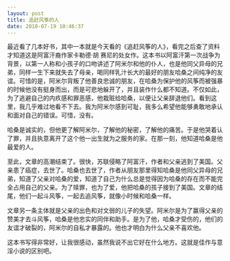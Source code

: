 ```yaml
---
layout: post
title: 追赶风筝的人
date: 2010-07-19 10:46:37
---
```




最近看了几本好书，其中一本就是今天看的《追赶风筝的人》，看完之后查了资料才知道这是阿富汗裔作家卡勒德·胡
赛尼的处女作。这本书以阿富汗第一次战争为背景，以第一人称和小孩子的口吻讲述了阿米尔和他的仆人，也是他同父异母的兄弟，同样一生下来就失去了母亲，喝同样乳汁长大的最好的朋友哈桑之间纯净的友谊。可惜的是，阿米尔背叛了他善良忠诚的朋友，在哈桑为保护他的风筝而被强暴的时候他没有挺身而出，而是可悲地躲开了，并且装作什么都不知道。不仅如此，为了逃避自己的内疚感和罪恶感，他栽赃给哈桑，以便让父亲辞退他们。看到这里，我几乎难过地看不下去。我为阿米尔感到可耻，我多么希望他能够勇敢地承认和面对自己的错误。可惜，没有。


哈桑是诚实的，但他更了解阿米尔，了解他的秘密，了解他的痛苦。于是他哭着认了罪，并且执意离开了这个他一出生就为之服务的家。在那一刻，他知道哈桑是他最爱的人。


至此，文章的高潮结束了。很快，苏联侵略了阿富汗，作者和父亲逃到了美国。父亲患了癌症，去世了。哈桑也去世了，作者从朋友那里得知哈桑是他同父异母的兄弟，知道了父亲对哈桑的爱，知道了自己为什么总是觉得因为哈桑的存在而不能完全占用自己的父亲。为了赎罪，也为了爱，他把哈桑的孩子接到了美国。文章的结尾，他们一起斗风筝，一起去追风筝，就像小时候和哈桑一样。


文章另一条主体就是父亲的出色和对文弱的儿子的失望。阿米尔是为了赢得父亲的赞美才去斗风筝，哈桑是他忠实的同伴和助手。是为了他，哈桑才受伤的，他们的友谊才破裂的，阿米尔的自私才暴露的。他也才明白为什么父亲不喜欢他。


这本书写得非常好，让我很感动，虽然我说不出它好在什么地方。这就是佳作与意淫小说的区别吧。



